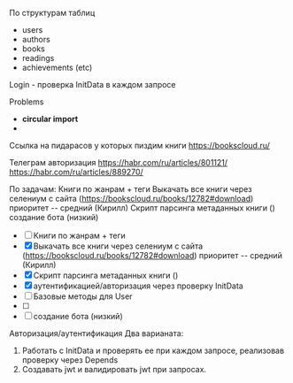 По структурам таблиц

* users
* authors
* books
* readings
* achievements (etc)

Login - проверка InitData в каждом запросе

Problems
* **circular import**
* 

Ссылка на пидарасов у которых пиздим книги
https://bookscloud.ru/

Телеграм авторизация
https://habr.com/ru/articles/801121/
https://habr.com/ru/articles/889270/


По задачам:
Книги по жанрам + теги
Выкачать все книги через селениум с сайта (https://bookscloud.ru/books/12782#download) приоритет -- средний (Кирилл)
Скрипт парсинга метаданных книги ()
создание бота (низкий)
- [ ] Книги по жанрам + теги
- [x] Выкачать все книги через селениум с сайта (https://bookscloud.ru/books/12782#download) приоритет -- средний (Кирилл)
- [x] Скрипт парсинга метаданных книги ()
- [x] аутентификацией/авторизация через проверку InitData
- [ ] Базовые методы для User
- [ ] 
- [ ] создание бота (низкий)

Авторизация/аутентификация
Два варианата:
1. Работать с InitData и проверять ее при каждом запросе, реализовав проверку через Depends
2. Создавать jwt и валидировать jwt при запросах.




